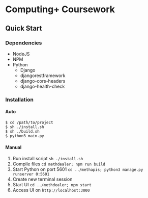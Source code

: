 # Computing+ Coursework

## Quick Start

### Dependencies
- NodeJS
- NPM
- Python
    - Django
    - djangorestframework
    - django-cors-headers
    - django-health-check

### Installation

#### Auto

```
$ cd /path/to/project
$ sh ./install.sh
$ sh ./build.sh
$ python3 main.py
```

#### Manual
1. Run install script `sh ./install.sh`
2. Compile files `cd methdealer; npm run build`
3. Start Python on port 5601 `cd ../methapis; python3 manage.py runserver 0:5601`
4. Create new terminal session
5. Start UI `cd ../methdealer; npm start`
6. Access UI on `http://localhost:3000`

